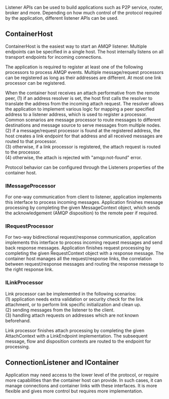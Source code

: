 Listener APIs can be used to build applications such as P2P service, router, broker and more. Depending on how much control of the protocol required by the application, different listener APIs can be used.

## ContainerHost
ContainerHost is the easiest way to start an AMQP listener. Multiple endpoints can be specified in a single host. The host internally listens on all transport endpoints for incoming connections.

The application is required to register at least one of the following processors to process AMQP events. Multiple message/request processors can be registered as long as their addresses are different. At most one link processor can be registered.

When the container host receives an attach performative from the remote peer,
(1) if an address resolver is set, the host first calls the resolver to translate the address from the incoming attach request.
The resolver allows the application to implement various logic for mapping a peer specified address to a listener address, which
is used to register a processor. Common scenarios are message processor to route messages to different destinations and message
source to serve messages from multiple nodes.
(2) if a message/request processor is found at the registered address, the host creates a link endpoint for that address and all received messages are routed to that processor.  
(3) otherwise, if a link processor is registered, the attach request is routed to the processor.  
(4) otherwise, the attach is rejected with "amqp:not-found" error.

Protocol behavior can be configured through the Listeners properties of the container host.

### IMessageProcessor
For one-way communication from client to listener, application implements this interface to process incoming messages. Application finishes message processing by completing the given MessageContext object, which sends the acknowledgement (AMQP disposition) to the remote peer if required.

### IRequestProcessor
For two-way bidirectional request/response communication, application implements this interface to process incoming request messages and send back response messages. Application finishes request processing by completing the given RequestContext object with a response message. The container host manages all the request/response links, the correlation between request/response messages and routing the response message to the right response link.

### ILinkProcessor
Link processor can be implemented in the following scenarios:  
(1) application needs extra validation or security check for the link attachment, or to perform link specific initialization and clean up.  
(2) sending messages from the listener to the client.  
(3) handling attach requests on addresses which are not known beforehand.  

Link processor finishes attach processing by completing the given AttachContext with a LinkEndpoint implementation. The subsequent message, flow and disposition contexts are routed to the endpoint for processing.

## ConnectionListener and IContainer
Application may need access to the lower level of the protocol, or require more capabilities than the container host can provide. In such cases, it can manage connections and container links with these interfaces.
It is more flexible and gives more control but requires more implementation.